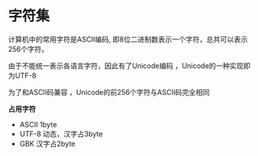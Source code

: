 # 字符集

计算机中的常用字符是ASCII编码, 即8位二进制数表示一个字符，总共可以表示256个字符。

由于不能统一表示各语言字符，因此有了Unicode编码 ，Unicode的一种实现即为UTF-8

为了和ASCII码兼容 ，Unicode的前256个字符与ASCII码完全相同

**占用字符**

- ASCII 1byte
- UTF-8 动态，汉字占3byte
- GBK 汉字占2byte